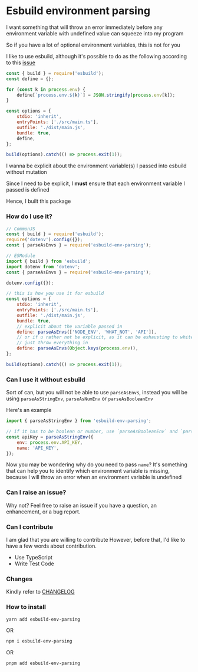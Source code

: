 # **Esbuild environment parsing**

I want something that will throw an error immediately before any environment variable with undefined value can squeeze into my program

So if you have a lot of optional environment variables, this is not for you

I like to use esbuild, although it's possible to do as the following according to this [issue](https://github.com/evanw/esbuild/issues/69)

```js
const { build } = require('esbuild');
const define = {};

for (const k in process.env) {
    define[`process.env.${k}`] = JSON.stringify(process.env[k]);
}

const options = {
    stdio: 'inherit',
    entryPoints: ['./src/main.ts'],
    outfile: './dist/main.js',
    bundle: true,
    define,
};

build(options).catch(() => process.exit(1));
```

I wanna be explicit about the environment variable(s) I passed into esbuild without mutation

Since I need to be explicit, I **must** ensure that each environment variable I passed is defined

Hence, I built this package

### How do I use it?

```js
// CommonJS
const { build } = require('esbuild');
require('dotenv').config({});
const { parseAsEnvs } = require('esbuild-env-parsing');

// ESModule
import { build } from 'esbuild';
import dotenv from 'dotenv';
const { parseAsEnvs } = require('esbuild-env-parsing');

dotenv.config({});

// this is how you use it for esbuild
const options = {
    stdio: 'inherit',
    entryPoints: ['./src/main.ts'],
    outfile: './dist/main.js',
    bundle: true,
    // explicit about the variable passed in
    define: parseAsEnvs(['NODE_ENV', 'WHAT_NOT', 'API']),
    // or if u rather not be explicit, as it can be exhausting to whitelist environment variables yourself
    // just throw everything in
    define: parseAsEnvs(Object.keys(process.env)),
};

build(options).catch(() => process.exit(1));
```

### Can I use it without esbuild

Sort of can, but you will not be able to use `parseAsEnvs`, instead you will be using `parseAsStringEnv`, `parseAsNumEnv` or `parseAsBooleanEnv`

Here's an example

```js
import { parseAsStringEnv } from 'esbuild-env-parsing';

// if it has to be boolean or number, use `parseAsBooleanEnv` and `parseAsNumEnv` respectively
const apiKey = parseAsStringEnv({
    env: process.env.API_KEY,
    name: 'API_KEY',
});
```

Now you may be wondering why do you need to pass `name`? It's something that can help you to identify which environment variable is missing, because I will throw an error when an environment variable is undefined

### Can I raise an issue?

Why not? Feel free to raise an issue if you have a question, an enhancement, or a bug report.

### Can I contribute

I am glad that you are willing to contribute
However, before that, I'd like to have a few words about contribution.

-   Use TypeScript
-   Write Test Code

### Changes

Kindly refer to [CHANGELOG](https://github.com/P-YNPM/esbuild-env-parsing/blob/main/CHANGELOG.md)

### How to install

```sh
yarn add esbuild-env-parsing
```

OR

```sh
npm i esbuild-env-parsing
```

OR

```sh
pnpm add esbuild-env-parsing
```
